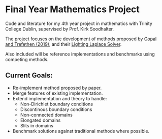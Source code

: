 # Final Year Mathematics Project
Code and literature for my 4th year project in mathematics with Trinity College Dublin, supervised by Prof. Kirk Soodhalter.   

The project focuses on the development of methods proposed by [Gopal and Trefethen (2019)](http://people.maths.ox.ac.uk/trefethen/laplaceSINUM.pdf), and their [Lighting Laplace Solver](http://people.maths.ox.ac.uk/trefethen/lightning.html). 

Also included will be reference implementations and benchmarks using competing methods.


## Current Goals:

 - Re-implement method proposed by paper.
 - Merge features of existing implementation.
 - Extend implementation and theory to handle: 
   - Non-Dirichlet boundary conditions
   - Discontinous boundary conditions
   - Non-connected domains
   - Elongated domains
   - Slits in domains
 - Benchmark solutions against traditional methods where possible.
